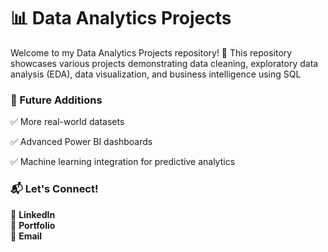 
<h1>📊 Data Analytics Projects </h1>

<p>Welcome to my Data Analytics Projects repository! 🚀 This repository showcases various projects demonstrating data cleaning, exploratory data analysis (EDA), data visualization, and business intelligence using SQL<p>

<h3>📌 Future Additions</h3>
<p>✅ More real-world datasets</p>
<p>✅ Advanced Power BI dashboards</p>
<p>✅ Machine learning integration for predictive analytics</p>

<h3>📬 Let's Connect!</h3>
<p>💼 <a href="https://www.linkedin.com/in/subodh-ghonge-db26032002/" style = "text-decoration: none;"><b>LinkedIn</b></a> <br>
   📝 <a href="https://subodhghonge.github.io/My-Portfolio/" style = "text-decoration: none;"><b>Portfolio</b></a> <br>
   📧 <a href="mailto:subodhghonge12@gmail.com" style = "text-decoration: none;"><b>Email</b></a> </p>